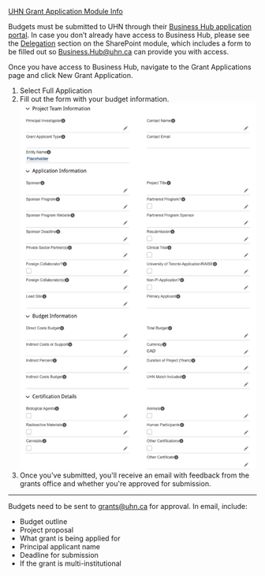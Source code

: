 [UHN Grant Application Module Info](https://universityhealthnetwork.sharepoint.com/teams/ResGrantsAwards/SitePages/GrantApplicationModule.aspx)

Budgets must be submitted to UHN through their [Business Hub application portal](https://universityhealthnetwork.sharepoint.com/teams/ResGrantsAwards/SitePages/GrantApplicationModule.aspx#:~:text=Access%20the%20Grant%20Application%20module%20through%20the%20Business%20Hub). In case you don’t already have access to Business Hub, please see the [Delegation](https://universityhealthnetwork.sharepoint.com/teams/ResGrantsAwards/SitePages/GrantApplicationModule.aspx#delegation:~:text=on%20my%20behalf%3F-,Delegation,-Delegates%20who%20have) section on the SharePoint module, which includes a form to be filled out so <Business.Hub@uhn.ca> can provide you with access.

Once you have access to Business Hub, navigate to the Grant Applications page and click New Grant Application.

1. Select Full Application
1. Fill out the form with your budget information.
    ![Budget Form](img/UHN_budget_application_requirements.png)
1. Once you've submitted, you'll receive an email with feedback from the grants office and whether you're approved for submission.

---

Budgets need to be sent to <grants@uhn.ca> for approval.
In email, include:

- Budget outline
- Project proposal
- What grant is being applied for
- Principal applicant name
- Deadline for submission
- If the grant is multi-institutional 